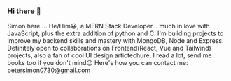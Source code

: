 ### Hi there 👋

<!--
**NordCore704/NordCore704** is a ✨ _special_ ✨ repository because its `README.md` (this file) appears on your GitHub profile.

Here are some ideas to get you started:

- 🔭 I’m currently working on ...
- 🌱 I’m currently learning ...
- 👯 I’m looking to collaborate on ...
- 🤔 I’m looking for help with ...
- 💬 Ask me about ...
- 📫 How to reach me: ...
- 😄 Pronouns: ...
- ⚡ Fun fact: ...
-->
Simon here.... He/Him😀, a MERN Stack Developer... much in love with JavaScript, plus the extra addition of python and C. I'm building projects to improve my backend skills and mastery with MongoDB, Node and Express. Definitely open to collaborations on Frontend(React, Vue and Tailwind) projects, also a fan of cool UI design artictechure, I read a lot, send me books too if you don't mind😉
Here's how you can contact me:
petersimon0730@gmail.com
